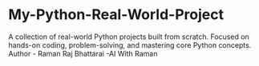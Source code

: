 # My-Python-Real-World-Project
A collection of real-world Python projects built from scratch. Focused on hands-on coding, problem-solving, and mastering core Python concepts.
Author - Raman Raj Bhattarai
 -AI With Raman
